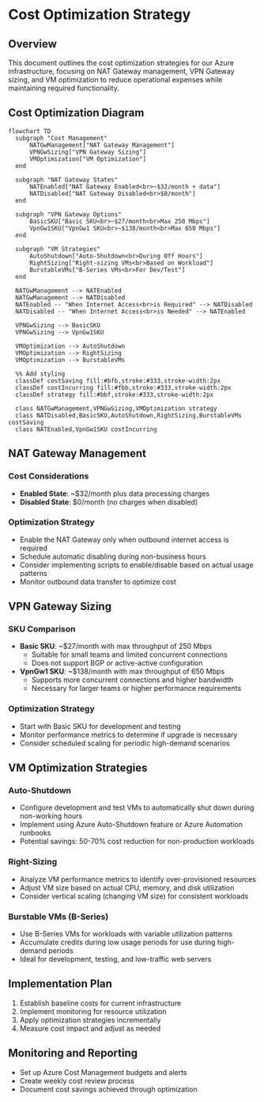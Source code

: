 # Cost Optimization Strategy

## Overview
This document outlines the cost optimization strategies for our Azure infrastructure, focusing on NAT Gateway management, VPN Gateway sizing, and VM optimization to reduce operational expenses while maintaining required functionality.

## Cost Optimization Diagram

```mermaid
flowchart TD
  subgraph "Cost Management"
      NATGwManagement["NAT Gateway Management"]
      VPNGwSizing["VPN Gateway Sizing"]
      VMOptimization["VM Optimization"]
  end
  
  subgraph "NAT Gateway States"
      NATEnabled["NAT Gateway Enabled<br>~$32/month + data"]
      NATDisabled["NAT Gateway Disabled<br>$0/month"]
  end
  
  subgraph "VPN Gateway Options"
      BasicSKU["Basic SKU<br>~$27/month<br>Max 250 Mbps"]
      VpnGw1SKU["VpnGw1 SKU<br>~$138/month<br>Max 650 Mbps"]
  end
  
  subgraph "VM Strategies"
      AutoShutdown["Auto-Shutdown<br>During Off Hours"]
      RightSizing["Right-sizing VMs<br>Based on Workload"]
      BurstableVMs["B-Series VMs<br>For Dev/Test"]
  end
  
  NATGwManagement --> NATEnabled
  NATGwManagement --> NATDisabled
  NATEnabled -- "When Internet Access<br>is Required" --> NATDisabled
  NATDisabled -- "When Internet Access<br>is Needed" --> NATEnabled
  
  VPNGwSizing --> BasicSKU
  VPNGwSizing --> VpnGw1SKU
  
  VMOptimization --> AutoShutdown
  VMOptimization --> RightSizing
  VMOptimization --> BurstableVMs
  
  %% Add styling
  classDef costSaving fill:#bfb,stroke:#333,stroke-width:2px
  classDef costIncurring fill:#fbb,stroke:#333,stroke-width:2px
  classDef strategy fill:#bbf,stroke:#333,stroke-width:2px
  
  class NATGwManagement,VPNGwSizing,VMOptimization strategy
  class NATDisabled,BasicSKU,AutoShutdown,RightSizing,BurstableVMs costSaving
  class NATEnabled,VpnGw1SKU costIncurring
```

## NAT Gateway Management

### Cost Considerations
- **Enabled State**: ~$32/month plus data processing charges
- **Disabled State**: $0/month (no charges when disabled)

### Optimization Strategy
- Enable the NAT Gateway only when outbound internet access is required
- Schedule automatic disabling during non-business hours
- Consider implementing scripts to enable/disable based on actual usage patterns
- Monitor outbound data transfer to optimize cost

## VPN Gateway Sizing

### SKU Comparison
- **Basic SKU**: ~$27/month with max throughput of 250 Mbps
  - Suitable for small teams and limited concurrent connections
  - Does not support BGP or active-active configuration
- **VpnGw1 SKU**: ~$138/month with max throughput of 650 Mbps
  - Supports more concurrent connections and higher bandwidth
  - Necessary for larger teams or higher performance requirements

### Optimization Strategy
- Start with Basic SKU for development and testing
- Monitor performance metrics to determine if upgrade is necessary
- Consider scheduled scaling for periodic high-demand scenarios

## VM Optimization Strategies

### Auto-Shutdown
- Configure development and test VMs to automatically shut down during non-working hours
- Implement using Azure Auto-Shutdown feature or Azure Automation runbooks
- Potential savings: 50-70% cost reduction for non-production workloads

### Right-Sizing
- Analyze VM performance metrics to identify over-provisioned resources
- Adjust VM size based on actual CPU, memory, and disk utilization
- Consider vertical scaling (changing VM size) for consistent workloads

### Burstable VMs (B-Series)
- Use B-Series VMs for workloads with variable utilization patterns
- Accumulate credits during low usage periods for use during high-demand periods
- Ideal for development, testing, and low-traffic web servers

## Implementation Plan
1. Establish baseline costs for current infrastructure
2. Implement monitoring for resource utilization
3. Apply optimization strategies incrementally
4. Measure cost impact and adjust as needed

## Monitoring and Reporting
- Set up Azure Cost Management budgets and alerts
- Create weekly cost review process
- Document cost savings achieved through optimization
